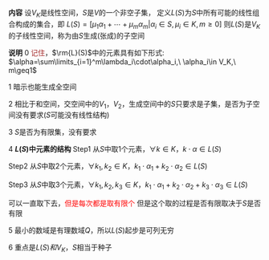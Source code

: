 **内容**
设$V_K$是线性空间，$S$是$V$的一个非空子集，
定义$L(S)$为$S$中所有可能的线性组合构成的集合，即
$L(S)=[\mu_1\alpha_1+\cdots
+\mu_m\alpha_m|\alpha_i\in S,\mu_i\in K,m\ge0]$
则$L(S)$是$V_K$的子线性空间，称为由$S$生成(张成)的子空间

**说明**
0 <font color=brown>记住</font>，$\rm{L}(S)$中的元素具有如下形式: $\alpha=\sum\limits_{i=1}^m\lambda_i\cdot\alpha_i,\ \alpha_i\in V_K,\ m\geq1$

1 暗示也能生成全空间

2 相比于和空间，交空间中的$V_1，V_2$，生成空间中的$S$只要求是子集，是否为子空间没有要求($S$可能没有线性结构)

3 $S$是否为有限集，没有要求

4 **$L(S)$中元素的结构**
Step1 从$S$中取1个元素，$\forall k\in K，
k\cdot\alpha\in L(S)$

Step2 从$S$中取2个元素，$\forall k_1,k_2\in K，
k_1\cdot\alpha_1+k_2\cdot\alpha_2\in L(S)$

Step3 从$S$中取3个元素，$\forall k_1,k_2,k_3\in K，
k_1\cdot\alpha_1+k_2\cdot\alpha_2
+k_3\cdot\alpha_3\in L(S)$

可以一直取下去，<font color=red>但是每次都是取有限个</font>
但是这个取的过程是否有限取决于$S$是否有限

5 最小的数域是有理数域$Q$，所以$L(S)$起步是可列无穷

6 重点是$L(S)和V_K$，$S$相当于种子